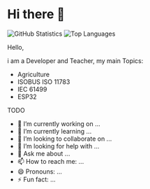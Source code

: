 # Hi there 👋

![GitHub Statistics](https://github-readme-stats.vercel.app/api?username=franz-ms-muc&show_icons=true)
![Top Languages](https://github-readme-stats.vercel.app/api/top-langs/?username=franz-ms-muc&count_private=true&show_icons=true&layout=compact)

Hello,

i am a Developer and Teacher, my main Topics:

* Agriculture
* ISOBUS ISO 11783
* IEC 61499
* ESP32

TODO

* 🔭 I’m currently working on ...
* 🌱 I’m currently learning ...
* 👯 I’m looking to collaborate on ...
* 🤔 I’m looking for help with ...
* 💬 Ask me about ...
* 📫 How to reach me: ...
* 😄 Pronouns: ...
* ⚡ Fun fact: ...
